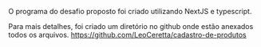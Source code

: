 
O programa do desafio proposto foi criado utilizando NextJS e typescript.

Para mais detalhes, foi criado um diretório no github onde estão anexados todos os arquivos.
https://github.com/LeoCeretta/cadastro-de-produtos

